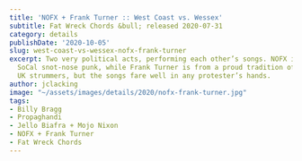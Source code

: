 ```yaml
---
title: 'NOFX + Frank Turner :: West Coast vs. Wessex'
subtitle: Fat Wreck Chords &bull; released 2020-07-31
category: details
publishDate: '2020-10-05'
slug: west-coast-vs-wessex-nofx-frank-turner
excerpt: Two very political acts, performing each other’s songs. NOFX is archetypically
  SoCal snot-nose punk, while Frank Turner is from a proud tradition of left-leaning
  UK strummers, but the songs fare well in any protester’s hands.
author: jclacking
image: "~/assets/images/details/2020/nofx-frank-turner.jpg"
tags:
- Billy Bragg
- Propaghandi
- Jello Biafra + Mojo Nixon
- NOFX + Frank Turner
- Fat Wreck Chords
---
```


